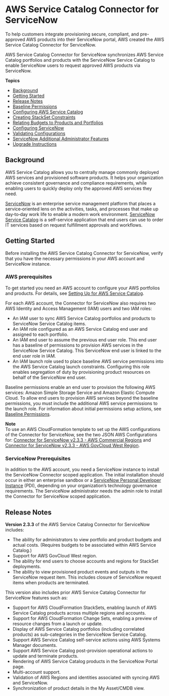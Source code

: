 # AWS Service Catalog Connector for ServiceNow<a name="integrations-servicenow"></a>

To help customers integrate provisioning secure, compliant, and pre\-approved AWS products into their ServiceNow portal, AWS created the AWS Service Catalog Connector for ServiceNow\.

AWS Service Catalog Connector for ServiceNow synchronizes AWS Service Catalog portfolios and products with the ServiceNow Service Catalog to enable ServiceNow users to request approved AWS products via ServiceNow\.

**Topics**
+ [Background](#background)
+ [Getting Started](#getting-started)
+ [Release Notes](#release-notes)
+ [Baseline Permissions](baseline-permissions.md)
+ [Configuring AWS Service Catalog](configure-sc.md)
+ [Creating StackSet Constraints](stackset-constraints.md)
+ [Relating Budgets to Products and Portfolios](servicenow-budgets.md)
+ [Configuring ServiceNow](configure-snow.md)
+ [Validating Configurations](validate-configurations.md)
+ [ServiceNow Additional Administrator Features](additional-configurations.md)
+ [Upgrade Instructions](upgrade-instructions.md)

## Background<a name="background"></a>

AWS Service Catalog allows you to centrally manage commonly deployed AWS services and provisioned software products\. It helps your organization achieve consistent governance and compliance requirements, while enabling users to quickly deploy only the approved AWS services they need\.

[ServiceNow](https://www.servicenow.com/) is an enterprise service management platform that places a service‑oriented lens on the activities, tasks, and processes that make up day‑to‑day work life to enable a modern work environment\. [ServiceNow Service Catalog](https://www.servicenow.com/products/it-service-automation-applications/service-catalog.html) is a self\-service application that end users can use to order IT services based on request fulfillment approvals and workflows\.

## Getting Started<a name="getting-started"></a>

Before installing the AWS Service Catalog Connector for ServiceNow, verify that you have the necessary permissions in your AWS account and ServiceNow instance\.

### AWS prerequisites<a name="aws-prereqs"></a>

To get started you need an AWS account to configure your AWS portfolios and products\. For details, see [Setting Up for AWS Service Catalog](setup.md)\.

For each AWS account, the Connector for ServiceNow also requires two AWS Identity and Access Management \(IAM\) users and two IAM roles:
+ An IAM user to sync AWS Service Catalog portfolios and products to ServiceNow Service Catalog items\.
+ An IAM role configured as an AWS Service Catalog end user and assigned to each portfolio\.
+ An IAM end user to assume the previous end user role\. This end user has a baseline of permissions to provision AWS services in the ServiceNow Service Catalog\. This ServiceNow end user is linked to the end user role in IAM\.
+ An IAM launch role used to place baseline AWS service permissions into the AWS Service Catalog launch constraints\. Configuring this role enables segregation of duty by provisioning product resources on behalf of the ServiceNow end user\.

Baseline permissions enable an end user to provision the following AWS services: Amazon Simple Storage Service and Amazon Elastic Compute Cloud\. To allow end users to provision AWS services beyond the baseline permissions, you must include the additional AWS service permissions to the launch role\. For information about initial permissions setup actions, see [Baseline Permissions](baseline-permissions.md)\.

**Note**  
 To use an AWS CloudFormation template to set up the AWS configurations of the Connector for ServiceNow, see the two JSON AWS Configurations for: [Connector for ServiceNow v2\.3\.3 \- AWS Commercial Regions](https://servicecatalogconnector.s3.amazonaws.com/SC_ConnectorForServiceNowv2.3.3+-AWS_Configurations_final.json) and [Connector for ServiceNow v2\.3\.3 \- AWS GovCloud West Region](https://servicecatalogconnector.s3.amazonaws.com/SC_ConnectorForServiceNowv2.3.3+-AWS_Configurations_GovCloud_final.json)\. 

### ServiceNow Prerequisites<a name="servicenow-prereqs"></a>

In addition to the AWS account, you need a ServiceNow instance to install the ServiceNow Connector scoped application\. The initial installation should occur in either an enterprise sandbox or a [ServiceNow Personal Developer Instance](https://developer.servicenow.com/app.do#!/document/content/app_store_doc_getting_started_newyork_topic_lyf_bf2_3r?v=newyork) \(PDI\), depending on your organization’s technology governance requirements\. The ServiceNow administrator needs the admin role to install the Connector for ServiceNow scoped application\.

## Release Notes<a name="release-notes"></a>

**Version 2\.3\.3** of the AWS Service Catalog Connector for ServiceNow includes:
+ The ability for administrators to view portfolio and product budgets and actual costs\. \(Requires budgets to be associated within AWS Service Catalog\.\)
+ Support for AWS GovCloud West region\.
+ The ability for end users to choose accounts and regions for StackSet deployments\.
+ The ability to view provisioned product events and outputs in the ServiceNow request item\. This includes closure of ServiceNow request items when products are terminated\.

This version also includes prior AWS Service Catalog Connector for ServiceNow features such as:
+ Support for AWS CloudFormation StackSets, enabling launch of AWS Service Catalog products across multiple regions and accounts\.
+ Support for AWS CloudFormation Change Sets, enabling a preview of resource changes from a launch or update\.
+ Display of AWS Service Catalog portfolios \(including correlated products\) as sub\-categories in the ServiceNow Service Catalog\.
+ Support AWS Service Catalog self\-service actions using AWS Systems Manager documents\.
+ Support AWS Service Catalog post\-provision operational actions to update and terminate products\.
+ Rendering of AWS Service Catalog products in the ServiceNow Portal page\.
+ Multi\-account support\.
+ Validation of AWS Regions and identities associated with syncing AWS and ServiceNow\.
+ Synchronization of product details in the My Asset/CMDB view\.